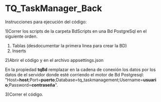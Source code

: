 #  TQ_TaskManager_Back

Instrucciones para ejecución del código:

1)Correr los scripts de la carpeta BdScripts en una Bd PostgreSql en el siguiente orden.

  1)  Tablas (desdocumentar la primera linea para crear la BD)
  2)  Inserts
      
2)Abrir el código y en el archivo appsettings.json

En la propiedad **tqBd** remplazar en la cadena de conexión los datos por los datos de el servidor donde esté corriendo el motor de Bd Postgresql: "Host=**host**;Port=**puerto**;Database=tq_taskmanagement;Username=**usuario**;Password=**contraseña**".

3)Correr el código.
